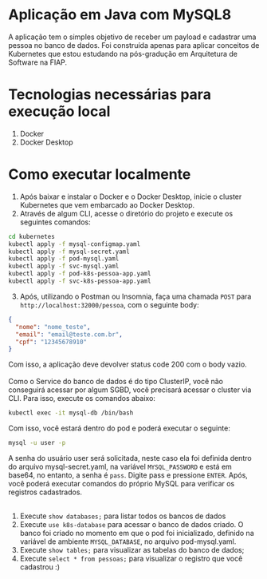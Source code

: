 # Aplicação em Java com MySQL8

A aplicação tem o simples objetivo de receber um payload e cadastrar uma pessoa no banco de dados. Foi construída apenas 
para aplicar conceitos de Kubernetes que estou estudando na pós-gradução em Arquitetura de Software na FIAP.

# Tecnologias necessárias para execução local
1. Docker
2. Docker Desktop

# Como executar localmente
1. Após baixar e instalar o Docker e o Docker Desktop, inicie o cluster Kubernetes que vem embarcado ao Docker Desktop. 
2. Através de algum CLI, acesse o diretório do projeto e execute os seguintes comandos:
```bash
cd kubernetes
kubectl apply -f mysql-configmap.yaml
kubectl apply -f mysql-secret.yaml
kubectl apply -f pod-mysql.yaml
kubectl apply -f svc-mysql.yaml
kubectl apply -f pod-k8s-pessoa-app.yaml
kubectl apply -f svc-k8s-pessoa-app.yaml
```
3. Após, utilizando o Postman ou Insomnia, faça uma chamada `POST` para `http://localhost:32000/pessoa`, com o seguinte body:
```json
{
  "nome": "nome_teste",
  "email": "email@teste.com.br",
  "cpf": "12345678910"
}
```

Com isso, a aplicação deve devolver status code 200 com o body vazio.
<br><br>
Como o Service do banco de dados é do tipo ClusterIP, você não conseguirá acessar por algum SGBD, você precisará acessar 
o cluster via CLI. Para isso, execute os comandos abaixo:
```bash
kubectl exec -it mysql-db /bin/bash
```
Com isso, você estará dentro do pod e poderá executar o seguinte:
```bash
mysql -u user -p
```
A senha do usuário user será solicitada, neste caso ela foi definida dentro do arquivo mysql-secret.yaml, na variável `MYSQL_PASSWORD` 
e está em base64, no entanto, a senha é `pass`. Digite pass e pressione `ENTER`. Após, você poderá executar comandos do próprio 
MySQL para verificar os registros cadastrados.
<br><br>
1. Execute `show databases;` para listar todos os bancos de dados
2. Execute `use k8s-database` para acessar o banco de dados criado. O banco foi criado no momento em que o pod foi inicializado, definido na variável de ambiente `MYSQL_DATABASE`, no arquivo pod-mysql.yaml.
3. Execute `show tables;` para visualizar as tabelas do banco de dados;
4. Execute `select * from pessoas;` para visualizar o registro que você cadastrou :)